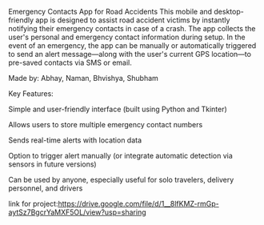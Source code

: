 Emergency Contacts App for Road Accidents This mobile and desktop-friendly app is designed to assist road accident victims by instantly notifying their emergency contacts in case of a crash. The app collects the user's personal and emergency contact information during setup. In the event of an emergency, the app can be manually or automatically triggered to send an alert message—along with the user's current GPS location—to pre-saved contacts via SMS or email.

Made by: Abhay, Naman, Bhvishya, Shubham

Key Features:

Simple and user-friendly interface (built using Python and Tkinter)

Allows users to store multiple emergency contact numbers

Sends real-time alerts with location data

Option to trigger alert manually (or integrate automatic detection via sensors in future versions)

Can be used by anyone, especially useful for solo travelers, delivery personnel, and drivers

link for project:https://drive.google.com/file/d/1__8lfKMZ-rmGp-aytSz7BgcrYaMXF5OL/view?usp=sharing


